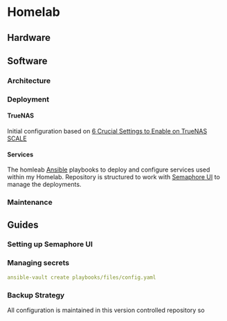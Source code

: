 # Homelab

## Hardware

## Software

### Architecture

### Deployment

#### TrueNAS

Initial configuration based on [6 Crucial Settings to Enable on TrueNAS SCALE](https://www.youtube.com/watch?v=dP0wagQVctc)

#### Services

The homleab
[Ansible](https://docs.ansible.com/ansible/latest/index.html) playbooks to deploy
and configure services used within my Homelab. Repository is structured to work with
[Semaphore UI](https://semaphoreui.com/) to manage the deployments.

### Maintenance

## Guides

### Setting up Semaphore UI

### Managing secrets

```yaml
ansible-vault create playbooks/files/config.yaml
```

### Backup Strategy

All configuration is maintained in this version controlled repository so
